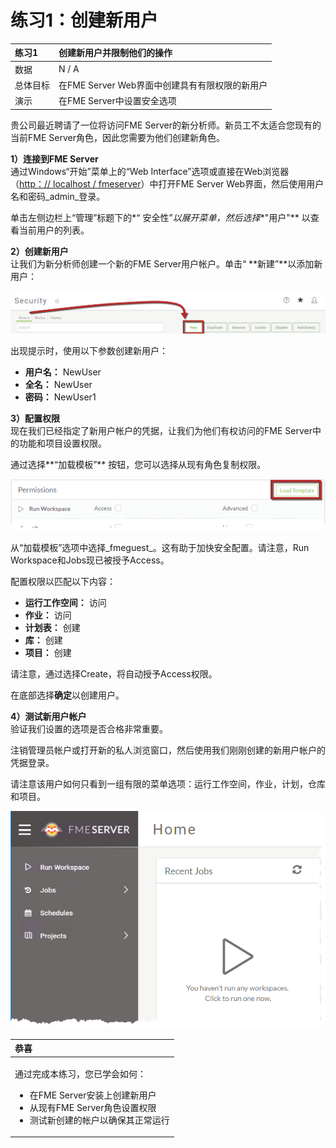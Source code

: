 # 练习1：创建新用户

|  练习1 |  创建新用户并限制他们的操作 |
| :--- | :--- |
| 数据 | N / A |
| 总体目标 | 在FME Server Web界面中创建具有有限权限的新用户 |
| 演示 | 在FME Server中设置安全选项 |

贵公司最近聘请了一位将访问FME Server的新分析师。新员工不太适合您现有的当前FME Server角色，因此您需要为他们创建新角色。

  
**1）连接到FME Server**  
通过Windows“开始”菜单上的“Web Interface”选项或直接在Web浏览器（[http：// localhost / fmeserver](http://localhost/fmeserver)）中打开FME Server Web界面，然后使用用户名和密码_admin_登录。

单击左侧边栏上“管理”标题下的*“ 安全性”*以展开菜单，然后选择**"用户"** 以查看当前用户的列表。

  
**2）创建新用户**  
让我们为新分析师创建一个新的FME Server用户帐户。单击“ **新建”**以添加新用户：

[![](../.gitbook/assets/3.201.ex1.createnewuser.png)](https://github.com/xuhengxx/FMETraining-1/tree/c60c1e291fd9e762b26517c54e4fd7ea9f748055/ServerAdmin3Security/Images/3.201.Ex1.CreateNewUser.png)

出现提示时，使用以下参数创建新用户：

* **用户名：** NewUser
* **全名：** NewUser
* **密码：** NewUser1

  
**3）配置权限**  
现在我们已经指定了新用户帐户的凭据，让我们为他们有权访问的FME Server中的功能和项目设置权限。

通过选择**“加载模板”** 按钮，您可以选择从现有角色复制权限。

[![](../.gitbook/assets/3.202.ex1.newuserloadtemplate.png)](https://github.com/xuhengxx/FMETraining-1/tree/c60c1e291fd9e762b26517c54e4fd7ea9f748055/ServerAdmin3Security/Images/3.202.Ex1.NewUserLoadTemplate.png)

从“加载模板”选项中选择_fmeguest_。这有助于加快安全配置。请注意，Run Workspace和Jobs现已被授予Access。

配置权限以匹配以下内容：

* **运行工作空间：** 访问
* **作业：** 访问
* **计划表：** 创建
* **库：** 创建
* **项目：** 创建

请注意，通过选择Create，将自动授予Access权限。

在底部选择**确定**以创建用户。

  
**4）测试新用户帐户**  
验证我们设置的选项是否合格非常重要。

注销管理员帐户或打开新的私人浏览窗口，然后使用我们刚刚创建的新用户帐户的凭据登录。

请注意该用户如何只看到一组有限的菜单选项：运行工作空间，作业，计划，仓库和项目。

[![](../.gitbook/assets/3.203.ex1.newuserhomepage.png)](https://github.com/xuhengxx/FMETraining-1/tree/c60c1e291fd9e762b26517c54e4fd7ea9f748055/ServerAdmin3Security/Images/3.203.Ex1.NewUserHomepage.png)

<table>
  <thead>
    <tr>
      <th style="text-align:left">恭喜</th>
    </tr>
  </thead>
  <tbody>
    <tr>
      <td style="text-align:left">
        <p>通过完成本练习，您已学会如何：
          <br />
        </p>
        <ul>
          <li>在FME Server安装上创建新用户</li>
          <li>从现有FME Server角色设置权限</li>
          <li>测试新创建的帐户以确保其正常运行</li>
        </ul>
      </td>
    </tr>
  </tbody>
</table>
